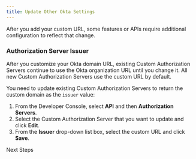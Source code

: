 ```yaml
---
title: Update Other Okta Settings
---
```

After you add your custom URL, some features or APIs require additional configuration to reflect that change.

### Authorization Server Issuer

After you customize your Okta domain URL, existing Custom Authorization Servers continue to use the Okta organization URL until you change it. All new Custom Authorization Servers use the custom URL by default.

You need to update existing Custom Authorization Servers to return the custom domain as the `issuer` value:

1. From the Developer Console, select **API** and then **Authorization Servers**. 
2. Select the Custom Authorization Server that you want to update and click **Edit**.
3. From the **Issuer** drop-down list box, select the custom URL and click **Save**.

<NextSectionLink>Next Steps</NextSectionLink>
